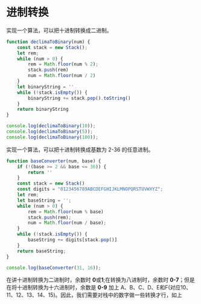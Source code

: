 # 进制转换

实现一个算法，可以把十进制转换成二进制。

```js
function declimaToBinary(num) {
    const stack = new Stack();
    let rem;
    while (num > 0) {
        rem = Math.floor(num % 2);
        stack.push(rem)
        num = Math.floor(num / 2)
    }
    let binaryString = ''
    while (!stack.isEmpty()) {
        binaryString += stack.pop().toString()
    }
    return binaryString
}

console.log(declimaToBinary(10));
console.log(declimaToBinary(5));
console.log(declimaToBinary(100));
```

实现一个算法，可以把十进制转换成基数为 2-36 的任意进制。

```js
function baseConverter(num, base) {
    if (!(base >= 2 && base <= 36)) {
        return ''
    }
    const stack = new Stack()
    const digits = "0123456789ABCDEFGHIJKLMNOPQRSTUVWXYZ";
    let rem;
    let baseString = '';
    while (num > 0) {
        rem = Math.floor(num % base)
        stack.push(rem);
        num = Math.floor(num / base);
    }
    while (!stack.isEmpty()) {
        baseString += digits[stack.pop()]
    }
    return baseString;
}

console.log(baseConverter(31, 16));
```

在讲十进制转换为二进制时，余数时 **0**或**1**;在转换为八进制时，余数时 **0-7**；但是在将十进制转换为十六进制时，余数是 **0-9** 加上 A、B、C、D、E和F(对应10、11、12、13、14、15)。因此，我们需要对栈中的数字做一些转换才行，如上